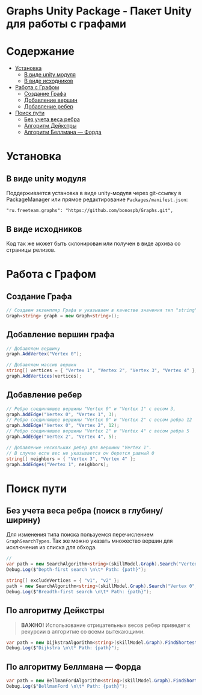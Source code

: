 # Graphs Unity Package - Пакет Unity для работы с графами

# Содержание
* [Установка](#Установка)
	* [В виде unity модуля](#В-виде-unity-модуля)
	* [В виде исходников](#В-виде-исходников)
* [Работа с Графом](#Работа-с-Графом)
	* [Создание Графа](#Создание-Графа)
	* [Добавление вершин](#Добавление-вершин-графа)
	* [Добавление ребер](#Добавление-ребер)
* [Поиск пути](#Поиск-пути)
	* [Без учета веса ребра](#Без-учета-веса-ребра-поиск-в-глубинуширину)
	* [Алгоритм Дейкстры](#По-алгоритму-Дейкстры)
	* [Алгоритм Беллмана — Форда](#По-алгоритму-Беллмана-—-Форда)

# Установка

## В виде unity модуля
Поддерживается установка в виде unity-модуля через git-ссылку в PackageManager или прямое редактирование `Packages/manifest.json`:
```
"ru.freeteam.graphs": "https://github.com/bonospb/Graphs.git",
```

## В виде исходников
Код так же может быть склонирован или получен в виде архива со страницы релизов.

# Работа с Графом

## Создание Графа
```c#
// Создаем экземпляр Графа и указываем в качестве значения тип "string"
Graph<string> graph = new Graph<string>();
```

## Добавление вершин графа
```c#
// Добавляем вершину
graph.AddVertex("Vertex 0");

// Добавляем массив вершин
string[] vertices = { "Vertex 1", "Vertex 2", "Vertex 3", "Vertex 4" };
graph.AddVertices(vertices);
```

## Добавление ребер
```c#
// Ребро соединяюшее вершины "Vertex 0" и "Vertex 1" с весом 3,
graph.AddEdge("Vertex 0", "Vertex 1", 3);
// Ребро соединяюшее вершины "Vertex 0" и "Vertex 2" с весом ребра 12
graph.AddEdge("Vertex 0", "Vertex 2", 12);
// Ребро соединяюшее вершины "Vertex 2" и "Vertex 4" с весом ребра 5
graph.AddEdge("Vertex 2", "Vertex 4", 5);

// Добавление нескольких ребер для вершины "Vertex 1". 
// В случае если вес не указывается он берется равный 0
string[] neighbors = { "Vertex 3", "Vertex 4" };
graph.AddEdges("Vertex 1", neighbors);
```

# Поиск пути

## Без учета веса ребра (поиск в глубину/ширину)
Для изменения типа поиска пользуемся перечислением `GraphSearchTypes`.
Так же можно указать множество вершин для исключения из списка для обхода.
```c#
// 
var path = new SearchAlgorithm<string>(skillModel.Graph).Search("Vertex 0", "Vertex 4", GraphSearchTypes.DFS);
Debug.Log($"Depth-first search \n\t* Path: {path}");

string[] excludeVertices = { "v1", "v2" };
path = new SearchAlgorithm<string>(skillModel.Graph).Search("Vertex 0", "Vertex 4", GraphSearchTypes.BFS, excludeVertices);
Debug.Log($"Breadth-first search \n\t* Path: {path}");
```

## По алгоритму Дейкстры
> **ВАЖНО!** Использование отрицательных весов ребер приведет к рекурсии в алгоритме со всеми вытекающими.
```c#
var path = new DijkstraAlgorithm<string>(skillModel.Graph).FindShortestPath("skill_base", "skill_07");
Debug.Log($"Dijkstra \n\t* Path: {path}");
```
 
## По алгоритму Беллмана — Форда
```c#
var path = new BellmanFordAlgorithm<string>(skillModel.Graph).FindShortestPath("skill_base", "skill_07");
Debug.Log($"BellmanFord \n\t* Path: {path}");
```

